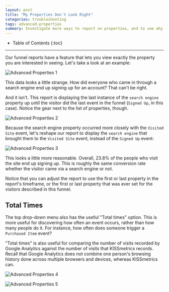 ```yaml
---
layout: post
title: "My Properties Don't Look Right"
categories: troubleshooting
tags: advanced-properties
summary: Investigate more ways to report on properties, and to see why the properties may not match what you're expecting.
---
```

* Table of Contents
{:toc}
* * *

Our funnel reports have a feature that lets you view exactly the property you are interested in seeing. Let's take a look at an example:

![Advanced Properties 1][ssprop1]

This data looks a little strange. How did everyone who came in through a search engine end up signing up for an account? That can't be right.

And it isn't. This report is displaying the last instance of the `search engine` property up until the visitor did the last event in the funnel (`Signed Up`, in this case). Notice the gear next to the list of properties, though.

![Advanced Properties 2][ssprop2]

Because the search engine property occurred more closely with the `Visited Site` event, let's reshape our report to display the `search engine` that brought them to the `Visited Site` event, instead of the `Signed Up` event:

![Advanced Properties 3][ssprop3]

This looks a little more reasonable. Overall, 23.8% of the people who visit the site end up signing up. This is roughly the same conversion rate whether the visitor came via a search engine or not.

Notice that you can adjust the report to use the first or last property in the report's timeframe, or the first or last property that was ever set for the visitors described in this funnel.

## Total Times

The top drop-down menu also has the useful "Total times" option. This is more useful for discovering how often an event occurs, rather than how many people do it. For instance, how often does someone trigger a `Purchased Item` event?

"Total times" is also useful for comparing the number of visits recorded by Google Analytics against the number of visits that KISSmetrics records. Recall that Google Analytics does not combine one person's browsing history done across multiple browsers and devices, whereas KISSmetrics can.

![Advanced Properties 4][ssprop4]

![Advanced Properties 5][ssprop5]

[ssprop1]: https://s3.amazonaws.com/kissmetrics-support-files/assets/troubleshooting/advanced-properties/advancedproperties1.png
[ssprop2]: https://s3.amazonaws.com/kissmetrics-support-files/assets/troubleshooting/advanced-properties/advancedproperties2.png
[ssprop3]: https://s3.amazonaws.com/kissmetrics-support-files/assets/troubleshooting/advanced-properties/advancedproperties3.png
[ssprop4]: https://s3.amazonaws.com/kissmetrics-support-files/assets/troubleshooting/advanced-properties/advancedproperties4.png
[ssprop5]: https://s3.amazonaws.com/kissmetrics-support-files/assets/troubleshooting/advanced-properties/advancedproperties5.png